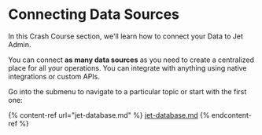 # Connecting Data Sources

In this Crash Course section, we'll learn how to connect your Data to Jet Admin.

You can connect **as many data sources** as you need to create a centralized place for all your operations. You can integrate with anything using native integrations or custom APIs.

Go into the submenu to navigate to a particular topic or start with the first one:&#x20;

{% content-ref url="jet-database.md" %}
[jet-database.md](jet-database.md)
{% endcontent-ref %}
